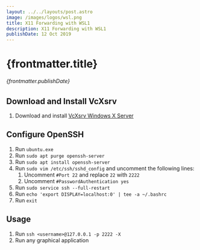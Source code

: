 ```yaml
---
layout: ../../layouts/post.astro
image: /images/logos/wsl.png
title: X11 Forwarding with WSL1
description: X11 Forwarding with WSL1
publishDate: 12 Oct 2019
---
```


# {frontmatter.title}

###### {frontmatter.publishDate}

## Download and Install VcXsrv

1. Download and install [VcXsrv Windows X Server](https://sourceforge.net/projects/vcxsrv/)

## Configure OpenSSH

1. Run `ubuntu.exe`
1. Run `sudo apt purge openssh-server`
1. Run `sudo apt install openssh-server`
1. Run `sudo vim /etc/ssh/sshd_config` and uncomment the following lines:
    1. Uncomment `#Port 22` and replace `22` with `2222`
    1. Uncomment `#PasswordAuthentication yes`
1. Run `sudo service ssh --full-restart`
1. Run `echo 'export DISPLAY=localhost:0' | tee -a ~/.bashrc`
1. Run `exit`

## Usage

1. Run `ssh <username>@127.0.0.1 -p 2222 -X`
1. Run any graphical application
